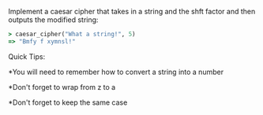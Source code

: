 Implement a caesar cipher that takes in a string and the shft factor and then outputs the modified string:

```ruby
> caesar_cipher("What a string!", 5)
=> "Bmfy f xymnsl!"
```

Quick Tips:

*You will need to remember how to convert a string into a number

*Don't forget to wrap from z to a

*Don't forget to keep the same case

